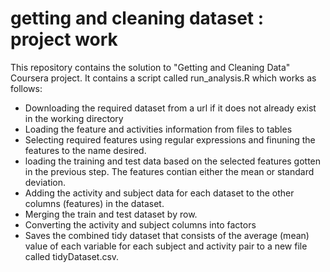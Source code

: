 # getting and cleaning dataset : project work

This repository contains the solution to "Getting and Cleaning Data" Coursera project. It contains a script called run_analysis.R which works as
follows:

*  Downloading the required dataset from a url if it does not already exist in the working directory
*  Loading the feature and activities information from files to tables
*  Selecting required features using regular expressions and finuning the features to the name desired.
*  loading the training and test data based on the selected features gotten in the previous step. The features contian either the mean or standard deviation.
*  Adding the activity and subject data for each dataset to the other columns (features) in the dataset.
*  Merging the train and test dataset by row.
*  Converting the activity and subject columns into factors
*  Saves the combined tidy dataset that consists of the average (mean) value of each variable for each subject and activity pair to a new file called tidyDataset.csv.
